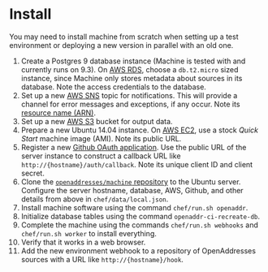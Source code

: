 Install
=======

You may need to install machine from scratch when setting up a test environment or deploying a new version in parallel with an old one.

1.  Create a Postgres 9 database instance (Machine is tested with and currently runs on 9.3). On [AWS RDS](https://aws.amazon.com/rds/), choose a `db.t2.micro` sized instance, since Machine only stores metadata about sources in its database. Note the access credentials to the database.
2.  Set up a new [AWS SNS](https://aws.amazon.com/sns/) topic for notifications. This will provide a channel for error messages and exceptions, if any occur. Note its [resource name (ARN)](http://docs.aws.amazon.com/general/latest/gr/aws-arns-and-namespaces.html).
3.  Set up a new [AWS S3](https://aws.amazon.com/s3/) bucket for output data.
4.  Prepare a new Ubuntu 14.04 instance. On [AWS EC2](https://aws.amazon.com/ec2/), use a stock _Quick Start_ machine image (AMI). Note its public URL.
5.  Register a new [Github OAuth application](https://developer.github.com/v3/oauth/). Use the public URL of the server instance to construct a callback URL like `http://{hostname}/auth/callback`. Note its unique client ID and client secret.
6.  Clone the [`openaddresses/machine` repository](https://github.com/openaddresses/machine) to the Ubuntu server. Configure the server hostname, database, AWS, Github, and other details from above in `chef/data/local.json`.
7.  Install machine software using the command `chef/run.sh openaddr`.
8.  Initialize database tables using the command `openaddr-ci-recreate-db`.
9.  Complete the machine using the commands `chef/run.sh webhooks` and `chef/run.sh worker` to install everything.
10. Verify that it works in a web browser.
10. Add the new environment webhook to a repository of OpenAddresses sources with a URL like `http://{hostname}/hook`.
